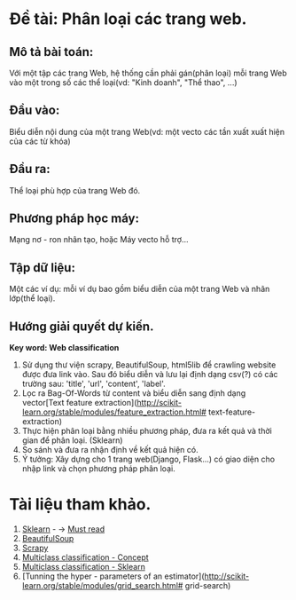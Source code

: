 # Đề tài: Phân loại các trang web.

## Mô tả bài toán:

Với một tập các trang Web, hệ thống cần phải gán(phân loại) mỗi trang Web vào một trong số các thể loại(vd: "Kinh doanh", "Thể thao", ...)

## Đầu vào:

Biểu diễn nội dung của một trang Web(vd: một vecto các tần xuất xuất hiện của các từ khóa)

## Đầu ra:

Thể loại phù hợp của trang Web đó.

## Phương pháp học máy:

Mạng nơ - ron nhân tạo, hoặc Máy vecto hỗ trợ...

## Tập dữ liệu:

Một các ví dụ: mỗi ví dụ bao gồm biểu diễn của một trang Web và nhãn lớp(thể loại).

## Hướng giải quyết dự kiến.

**Key word: Web classification**

1. Sử dụng thư viện scrapy, BeautifulSoup, html5lib để crawling website được đưa link vào. Sau đó biểu diễn và lưu lại định dạng csv(?) có các trường sau: 'title', 'url', 'content', 'label'.
2. Lọc ra Bag-Of-Words từ content và biểu diễn sang định dạng vector[Text feature extraction](http://scikit-learn.org/stable/modules/feature_extraction.html# text-feature-extraction)
3. Thực hiện phân loại bằng nhiều phương pháp, đưa ra kết quả và thời gian để phân loại. (Sklearn)
4. So sánh và đưa ra nhận định về kết quả hiện có.
5. Ý tưởng: Xây dựng cho 1 trang web(Django, Flask...) có giao diện cho nhập link và chọn phương pháp phân loại.

# Tài liệu tham khảo.

1. [Sklearn](http://scikit-learn.org/) - -> [Must read](http://scikit-learn.org/stable/tutorial/basic/tutorial.html)
2. [BeautifulSoup](https://www.crummy.com/software/BeautifulSoup/bs4/doc/)
3. [Scrapy](https://scrapy.org/)
4. [Multiclass classification - Concept](https://en.wikipedia.org/wiki/Multiclass_classification)
5. [Multiclass classification - Sklearn](http://scikit-learn.org/stable/modules/multiclass.html)
6. [Tunning the hyper - parameters of an estimator](http://scikit-learn.org/stable/modules/grid_search.html# grid-search)
